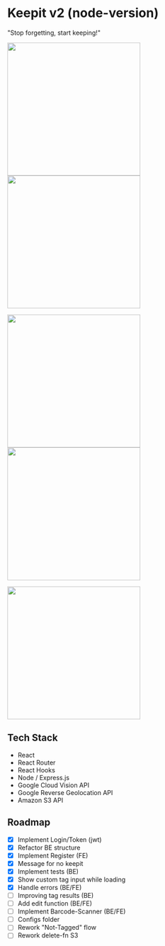 # Keepit v2 (node-version)
"Stop forgetting, start keeping!"

<img src="https://keepitbucket.s3.eu-central-1.amazonaws.com/github/1.png" width="300px"> <img src="https://keepitbucket.s3.eu-central-1.amazonaws.com/github/2.png" width="300px">

<img src="https://keepitbucket.s3.eu-central-1.amazonaws.com/github/3.png" width="300px"> <img src="https://keepitbucket.s3.eu-central-1.amazonaws.com/github/4.png" width="300px">

<img src="https://keepitbucket.s3.eu-central-1.amazonaws.com/github/5.png" width="300px"> 


## Tech Stack
- React
- React Router
- React Hooks
- Node / Express.js
- Google Cloud Vision API
- Google Reverse Geolocation API
- Amazon S3 API



## Roadmap
- [x] Implement Login/Token (jwt)
- [x] Refactor BE structure
- [x] Implement Register (FE)
- [x] Message for no keepit
- [x] Implement tests (BE)
- [x] Show custom tag input while loading
- [x] Handle errors (BE/FE)
- [ ] Improving tag results (BE)
- [ ] Add edit function (BE/FE)
- [ ] Implement Barcode-Scanner (BE/FE)
- [ ] Configs folder
- [ ] Rework "Not-Tagged" flow
- [ ] Rework delete-fn S3
